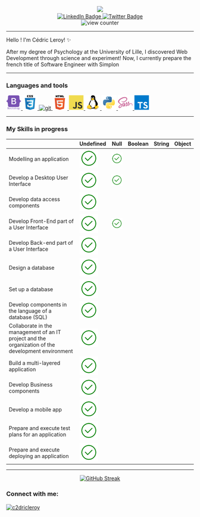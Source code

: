 <div id="header" align="center">
  <img src="https://media.giphy.com/media/fAmnJKCwuXtDiEhNwg/giphy-downsized.gif" width="150"/>  
  
</div>
<div id="badges" align="center">
  <a href="https://www.linkedin.com/in/cdric2leroy/">
    <img src="https://img.shields.io/badge/LinkedIn-blue?style=for-the-badge&logo=linkedin&logoColor=white" alt="LinkedIn Badge"/>
  </a>
  <a href="https://twitter.com/Cdric2Leroy">
    <img src="https://img.shields.io/badge/Twitter-blue?style=for-the-badge&logo=twitter&logoColor=white" alt="Twitter Badge"/>
  </a>
</div>
<div id="viewCounter" align="center">
  <img src="https://komarev.com/ghpvc/?username=C2dricLeroy&style=flat-square&color=blue" alt="view counter"/>
</div>  

___


Hello ! I'm Cédric Leroy! :sparkles:  

After my degree of Psychology at the University of Lille, I discovered Web Development through science and experiment! Now, I currently prepare the french title of Software Engineer with Simplon 


___

<h3>Languages and tools</h3>

<p align="left"> <a href="https://getbootstrap.com" target="_blank" rel="noreferrer"> <img src="https://raw.githubusercontent.com/devicons/devicon/master/icons/bootstrap/bootstrap-plain-wordmark.svg" alt="bootstrap" width="40" height="40"/> </a> <a href="https://www.w3schools.com/css/" target="_blank" rel="noreferrer"> <img src="https://raw.githubusercontent.com/devicons/devicon/master/icons/css3/css3-original-wordmark.svg" alt="css3" width="40" height="40"/> </a> <a href="https://git-scm.com/" target="_blank" rel="noreferrer"> <img src="https://www.vectorlogo.zone/logos/git-scm/git-scm-icon.svg" alt="git" width="40" height="40"/> </a> <a href="https://www.w3.org/html/" target="_blank" rel="noreferrer"> <img src="https://raw.githubusercontent.com/devicons/devicon/master/icons/html5/html5-original-wordmark.svg" alt="html5" width="40" height="40"/> </a> <a href="https://developer.mozilla.org/en-US/docs/Web/JavaScript" target="_blank" rel="noreferrer"> <img src="https://raw.githubusercontent.com/devicons/devicon/master/icons/javascript/javascript-original.svg" alt="javascript" width="40" height="40"/> </a> <a href="https://www.linux.org/" target="_blank" rel="noreferrer"> <img src="https://raw.githubusercontent.com/devicons/devicon/master/icons/linux/linux-original.svg" alt="linux" width="40" height="40"/> </a> <a href="https://www.python.org" target="_blank" rel="noreferrer"> <img src="https://raw.githubusercontent.com/devicons/devicon/master/icons/python/python-original.svg" alt="python" width="40" height="40"/> </a> <a href="https://sass-lang.com" target="_blank" rel="noreferrer"> <img src="https://raw.githubusercontent.com/devicons/devicon/master/icons/sass/sass-original.svg" alt="sass" width="40" height="40"/> </a> <a href="https://www.typescriptlang.org/" target="_blank" rel="noreferrer"> <img src="https://raw.githubusercontent.com/devicons/devicon/master/icons/typescript/typescript-original.svg" alt="typescript" width="40" height="40"/> </a> </p>


___ 

<h3>My Skills in progress</h3>

|                                                                                                    	| Undefined                                     	| Null 	| Boolean 	| String 	| Object 	|
|----------------------------------------------------------------------------------------------------	|-----------------------------------------------	|------	|---------	|--------	|--------	|
| Modelling an application                                                                           	| <img src="Noun_Project_tick_icon_675776_cc.svg" width="50"> 	| <img src="Noun_Project_tick_icon_675776_cc.svg" width="50">     	|         	|        	|        	|
| Develop a Desktop User Interface                                                                   	| <img src="Noun_Project_tick_icon_675776_cc.svg" width="50"> 	| <img src="Noun_Project_tick_icon_675776_cc.svg" width="50">     	|         	|        	|        	|
| Develop data access components                                                                     	| <img src="Noun_Project_tick_icon_675776_cc.svg" width="50"> 	|      	|         	|        	|        	|
| Develop Front-End part of a User Interface                                                         	| <img src="Noun_Project_tick_icon_675776_cc.svg" width="50"> 	| <img src="Noun_Project_tick_icon_675776_cc.svg" width="50">     	|         	|        	|        	|
| Develop Back-end part of a User Interface                                                          	| <img src="Noun_Project_tick_icon_675776_cc.svg" width="50"> 	|      	|         	|        	|        	|
| Design a database                                                                                  	| <img src="Noun_Project_tick_icon_675776_cc.svg" width="50"> 	|      	|         	|        	|        	|
| Set up a database                                                                                  	| <img src="Noun_Project_tick_icon_675776_cc.svg" width="50"> 	|      	|         	|        	|        	|
| Develop components in the language of a database (SQL)                                             	| <img src="Noun_Project_tick_icon_675776_cc.svg" width="50"> 	|      	|         	|        	|        	|
| Collaborate in the management of an IT project and the organization of the development environment 	| <img src="Noun_Project_tick_icon_675776_cc.svg" width="50"> 	|      	|         	|        	|        	|
| Build a multi-layered application                                                                  	| <img src="Noun_Project_tick_icon_675776_cc.svg" width="50"> 	|      	|         	|        	|        	|
| Develop Business components                                                                        	| <img src="Noun_Project_tick_icon_675776_cc.svg" width="50"> 	|      	|         	|        	|        	|
| Develop a mobile app                                                                               	| <img src="Noun_Project_tick_icon_675776_cc.svg" width="50"> 	|      	|         	|        	|        	|
| Prepare and execute test plans for an application                                                  	| <img src="Noun_Project_tick_icon_675776_cc.svg" width="50"> 	|      	|         	|        	|        	|
| Prepare and execute deploying an application                                                       	| <img src="Noun_Project_tick_icon_675776_cc.svg" width="50"> 	|      	|         	|        	|        	|


___ 
<div align="center">

[![GitHub Streak](http://github-readme-streak-stats.herokuapp.com?user=C2dricLeroy&theme=github-dark&hide_border=true)](https://git.io/streak-stats)

</div>

<h3 align="left">Connect with me:</h3>
<p align="left">
<a href="https://twitter.com/c2dricleroy" target="blank"><img align="center" src="https://raw.githubusercontent.com/rahuldkjain/github-profile-readme-generator/master/src/images/icons/Social/twitter.svg" alt="c2dricleroy" height="30" width="40" /></a>
</p>
